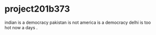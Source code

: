 # project201b373
indian is a democracy 
pakistan is not 
america is a democracy
delhi is too hot now a days .